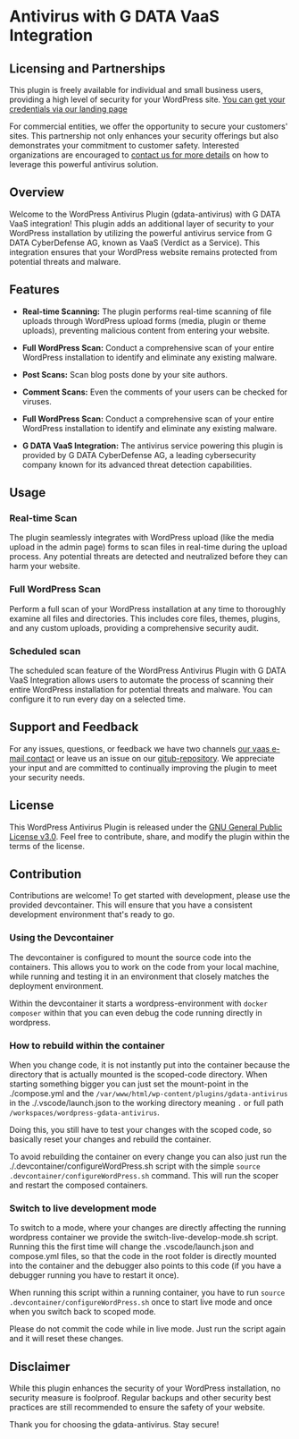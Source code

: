 # Antivirus with G DATA VaaS Integration

## Licensing and Partnerships

This plugin is freely available for individual and small business users, providing a high level of security for your WordPress site. [You can get your credentials via our landing page](https://www.gdata.de/vaas-files/vaas-technical-onboarding.html)

For commercial entities, we offer the opportunity to secure your customers' sites. This partnership not only enhances your security offerings but also demonstrates your commitment to customer safety. Interested organizations are encouraged to [contact us for more details](mailto:oem@gdata.de) on how to leverage this powerful antivirus solution.

## Overview

Welcome to the WordPress Antivirus Plugin (gdata-antivirus) with G DATA VaaS integration! This plugin adds an additional layer of security to your WordPress installation by utilizing the powerful antivirus service from G DATA CyberDefense AG, known as VaaS (Verdict as a Service). This integration ensures that your WordPress website remains protected from potential threats and malware.

## Features

- **Real-time Scanning:** The plugin performs real-time scanning of file uploads through WordPress upload forms (media, plugin or theme uploads), preventing malicious content from entering your website.
  
- **Full WordPress Scan:** Conduct a comprehensive scan of your entire WordPress installation to identify and eliminate any existing malware.

- **Post Scans:** Scan blog posts done by your site authors.

- **Comment Scans:** Even the comments of your users can be checked for viruses.

- **Full WordPress Scan:** Conduct a comprehensive scan of your entire WordPress installation to identify and eliminate any existing malware.


- **G DATA VaaS Integration:** The antivirus service powering this plugin is provided by G DATA CyberDefense AG, a leading cybersecurity company known for its advanced threat detection capabilities.

## Usage

### Real-time Scan

The plugin seamlessly integrates with WordPress upload (like the media upload in the admin page) forms to scan files in real-time during the upload process. Any potential threats are detected and neutralized before they can harm your website.

### Full WordPress Scan

Perform a full scan of your WordPress installation at any time to thoroughly examine all files and directories. This includes core files, themes, plugins, and any custom uploads, providing a comprehensive security audit.

### Scheduled scan

The scheduled scan feature of the WordPress Antivirus Plugin with G DATA VaaS Integration allows users to automate the process of scanning their entire WordPress installation for potential threats and malware. You can configure it to run every day on a selected time.

## Support and Feedback

For any issues, questions, or feedback we have two channels [our vaas e-mail contact](oem@gdata.de) or leave us an issue on our [gitub-repository](https://github.com/GDATASoftwareAG/wordpress-gdata-antivirus/issues). We appreciate your input and are committed to continually improving the plugin to meet your security needs.

## License

This WordPress Antivirus Plugin is released under the [GNU General Public License v3.0](https://github.com/GDATASoftwareAG/wordpress-gdata-antivirus/blob/main/LICENSE). Feel free to contribute, share, and modify the plugin within the terms of the license.

## Contribution

Contributions are welcome! To get started with development, please use the provided devcontainer. This will ensure that you have a consistent development environment that's ready to go.

### Using the Devcontainer

The devcontainer is configured to mount the source code into the containers. This allows you to work on the code from your local machine, while running and testing it in an environment that closely matches the deployment environment.

Within the devcontainer it starts a wordpress-environment with `docker composer` within that you can even debug the code running directly in wordpress. 

### How to rebuild within the container

When you change code, it is not instantly put into the container because the directory that is actually mounted is the scoped-code directory.
When starting something bigger you can just set the mount-point in the ./compose.yml and the `/var/www/html/wp-content/plugins/gdata-antivirus` in the ./.vscode/launch.json to the working directory meaning `.` or full path `/workspaces/wordpress-gdata-antivirus`.

Doing this, you still have to test your changes with the scoped code, so basically reset your changes and rebuild the container.

To avoid rebuilding the container on every change you can also just run the ./.devcontainer/configureWordPress.sh script with the simple `source .devcontainer/configureWordPress.sh` command. This will run the scoper and restart the composed containers.

### Switch to live development mode

To switch to a mode, where your changes are directly affecting the running wordpress container we provide the switch-live-develop-mode.sh script. Running this the first time will change the .vscode/launch.json and compose.yml files, so that the code in the root folder is directly mounted into the container and the debugger also points to this code (if you have a debugger running you have to restart it once).

When running this script within a running container, you have to run `source .devcontainer/configureWordPress.sh` once to start live mode and once when you switch back to scoped mode.

Please do not commit the code while in live mode. Just run the script again and it will reset these changes.

## Disclaimer

While this plugin enhances the security of your WordPress installation, no security measure is foolproof. Regular backups and other security best practices are still recommended to ensure the safety of your website.

Thank you for choosing the gdata-antivirus. Stay secure!